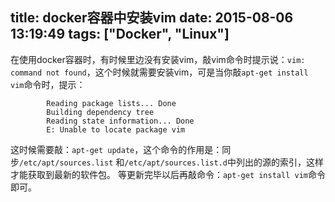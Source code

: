 title: docker容器中安装vim
date: 2015-08-06 13:19:49
tags: ["Docker", "Linux"]
---
在使用docker容器时，有时候里边没有安装vim，敲vim命令时提示说：`vim: command not found`，这个时候就需要安装vim，可是当你敲`apt-get install vim`命令时，提示：
```
        Reading package lists... Done
        Building dependency tree       
        Reading state information... Done
        E: Unable to locate package vim
```
这时候需要敲：`apt-get update`，这个命令的作用是：同步`/etc/apt/sources.list` 和`/etc/apt/sources.list.d`中列出的源的索引，这样才能获取到最新的软件包。
        等更新完毕以后再敲命令：`apt-get install vim`命令即可。